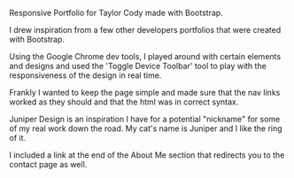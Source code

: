 Responsive Portfolio for Taylor Cody made with Bootstrap. 



I drew inspiration from a few other developers portfolios that were created with Bootstrap. 

Using the Google Chrome dev tools, I played around with certain elements and designs and used the 'Toggle Device Toolbar' tool to play with the responsiveness of the design in real time. 

Frankly I wanted to keep the page simple and made sure that the nav links worked as they should and that the html was in correct syntax. 

Juniper Design is an inspiration I have for a potential "nickname" for some of my real work down the road. My cat's name is Juniper and I like the ring of it. 

I included a link at the end of the About Me section that redirects you to the contact page as well. 



